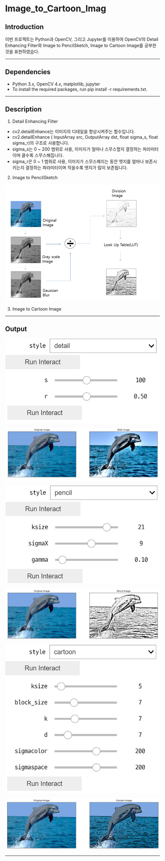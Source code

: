 # Image_to_Cartoon_Imag

## Introduction

이번 프로젝트는 Python과 OpenCV, 그리고 Jupyter를 이용하여 OpenCV의 Detail Enhancing Filter와 
Image to PencilSketch, Image to Cartoon Image를 공부한 것을 표현하였습다.

---


## Dependencies

- Python 3.x, OpenCV 4.x, matplotlib, jupyter
- To install the required packages, run pip install -r requirements.txt.

---

## Description

1) Detail Enhancing Filter
- cv2.detailEnhance는 이미지의 디테일을 향상시켜주는 함수입니다. 
- cv2.detailEnhance ( InputArray src, OutputArray dst, float sigma_s, float sigma_r)의 구조로 사용합니다.
- sigma_s는 0 ~ 200 범위로 사용, 이미지가 얼마나 스무스할지 결정하는 파라미터이며 클수록 스무스해집니다.
- sigma_r은 0 ~ 1 범위로 사용, 이미지가 스무스해지는 동안 엣지를 얼마나 보존시키는지 결정하는 파라미터이며 작을수록 엣지가 많이 보존됩니다.

2) Image to PencilSketch

![Pencil](/results/desc1.png)

3) Image to Cartoon Image


--- 

## Output

![result](/results/result1.png)

![result](/results/result2.png)

![result](/results/result3.png)

![result](/results/result4.png)

![result](/results/result5.png)

![result](/results/result6.png)


---

